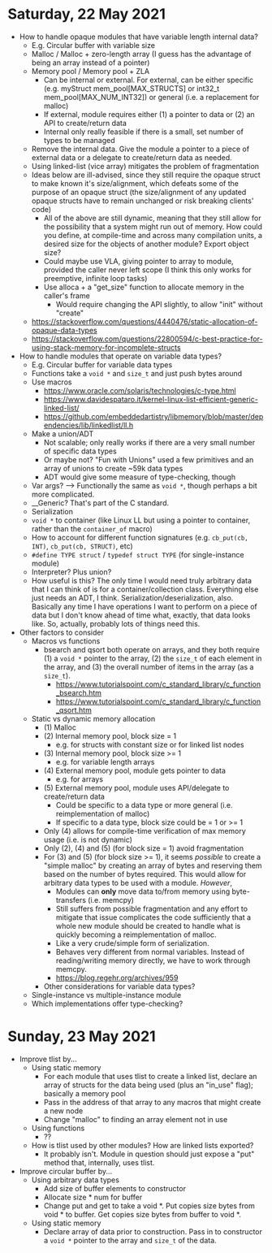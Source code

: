 # Saturday, 22 May 2021
- How to handle opaque modules that have variable length internal data?
    - E.g. Circular buffer with variable size
    - Malloc / Malloc + zero-length array (I guess has the advantage of being an array instead of a pointer)
    - Memory pool / Memory pool + ZLA
        - Can be internal or external. For external, can be either specific (e.g. myStruct mem_pool[MAX_STRUCTS] or int32_t mem_pool[MAX_NUM_INT32]) or general (i.e. a replacement for malloc)
        - If external, module requires either (1) a pointer to data or (2) an API to create/return data
        - Internal only really feasible if there is a small, set number of types to be managed
    - Remove the internal data. Give the module a pointer to a piece of external data or a delegate to create/return data as needed.
    - Using linked-list (vice array) mitigates the problem of fragmentation
    - Ideas below are ill-advised, since they still require the opaque struct to make known it's size/alignment, which defeats some of the purpose of an opaque struct (the size/alignment of any updated opaque structs have to remain unchanged or risk breaking clients' code)
        - All of the above are still dynamic, meaning that they still allow for the possibility that a system might run out of memory. How could you define, at compile-time and across many compilation units, a desired size for the objects of another module? Export object size?
        - Could maybe use VLA, giving pointer to array to module, provided the caller never left scope (I think this only works for preemptive, infinite loop tasks)
        - Use alloca + a "get_size" function to allocate memory in the caller's frame
            - Would require changing the API slightly, to allow "init" without "create" 
    - https://stackoverflow.com/questions/4440476/static-allocation-of-opaque-data-types
    - https://stackoverflow.com/questions/22800594/c-best-practice-for-using-stack-memory-for-incomplete-structs
- How to handle modules that operate on variable data types?
    - E.g. Circular buffer for variable data types
    - Functions take a `void *` and `size_t` and just push bytes around
    - Use macros
        - https://www.oracle.com/solaris/technologies/c-type.html
        - https://www.davidespataro.it/kernel-linux-list-efficient-generic-linked-list/
        - https://github.com/embeddedartistry/libmemory/blob/master/dependencies/lib/linkedlist/ll.h
    - Make a union/ADT
        - Not scalable; only really works if there are a very small number of specific data types
        - Or maybe not? "Fun with Unions" used a few primitives and an array of unions to create ~59k data types
        - ADT would give some measure of type-checking, though
    - Var args? --> Functionally the same as `void *`, though perhaps a bit more complicated.
    - __Generic? That's part of the C standard.
    - Serialization
    - `void *` to container (like Linux LL but using a pointer to container, rather than the `container_of` macro)
    - How to account for different function signatures (e.g. `cb_put(cb, INT)`, `cb_put(cb, STRUCT)`, etc)
    - `#define TYPE struct` / `typedef struct TYPE` (for single-instance module)
    - Interpreter? Plus union?
    - How useful is this? The only time I would need truly arbitrary data that I can think of is for a container/collection class. Everything else just needs an ADT, I think. Serialization/deserialization, also. Basically any time I have operations I want to perform on a piece of data but I don't know ahead of time what, exactly, that data looks like. So, actually, probably lots of things need this.
- Other factors to consider
    - Macros vs functions
        - bsearch and qsort both operate on arrays, and they both require (1) a `void *` pointer to the array, (2) the `size_t` of each element in the array, and (3) the overall number of items in the array (as a `size_t`).
            - https://www.tutorialspoint.com/c_standard_library/c_function_bsearch.htm
            - https://www.tutorialspoint.com/c_standard_library/c_function_qsort.htm
    - Static vs dynamic memory allocation
        - (1) Malloc
        - (2) Internal memory pool, block size = 1
            - e.g. for structs with constant size or for linked list nodes
        - (3) Internal memory pool, block size >= 1
            - e.g. for variable length arrays
        - (4) External memory pool, module gets pointer to data
            - e.g. for arrays
        - (5) External memory pool, module uses API/delegate to create/return data
            - Could be specific to a data type or more general (i.e. reimplementation of malloc)
            - If specific to a data type, block size could be = 1 or >= 1
        - Only (4) allows for compile-time verification of max memory usage (i.e. is not dynamic)
        - Only (2), (4) and (5) (for block size = 1) avoid fragmentation
        - For (3) and (5) (for block size >= 1), it seems *possible* to create a "simple malloc" by creating an array of bytes and reserving them based on the number of bytes required. This would allow for arbitrary data types to be used with a module. *However*,
            - Modules can **only** move data to/from memory using byte-transfers (i.e. memcpy)
            - Still suffers from possible fragmentation and any effort to mitigate that issue complicates the code sufficiently that a whole new module should be created to handle what is quickly becoming a reimplementation of malloc.
            - Like a very crude/simple form of serialization.
            - Behaves very different from normal variables. Instead of reading/writing memory directly, we have to work through memcpy.
            - https://blog.regehr.org/archives/959
        - Other considerations for variable data types?
    - Single-instance vs multiple-instance module
    - Which implementations offer type-checking?

# Sunday, 23 May 2021
- Improve tlist by...
    - Using static memory
        - For each module that uses tlist to create a linked list, declare an array of structs for the data being used (plus an "in_use" flag); basically a memory pool
        - Pass in the address of that array to any macros that might create a new node
        - Change "malloc" to finding an array element not in use
    - Using functions
        - ??
    - How is tlist used by other modules? How are linked lists exported?
        - It probably isn't. Module in question should just expose a "put" method that, internally, uses tlist.
- Improve circular buffer by...
    - Using arbitrary data types
        - Add size of buffer elements to constructor
        - Allocate size * num for buffer
        - Change put and get to take a void *. Put copies size bytes from void * to buffer. Get copies size bytes from buffer to void *.
    - Using static memory
        - Declare array of data prior to construction. Pass in to constructor a `void *` pointer to the array and `size_t` of the data.
